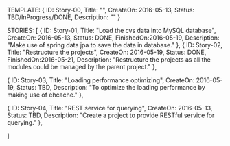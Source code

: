 TEMPLATE:
{
    ID: Story-00,
    Title: "",
    CreateOn: 2016-05-13,
    Status: TBD/InProgress/DONE,
    Description: ""
}

STORIES:
[
{
    ID: Story-01,
    Title: "Load the cvs data into MySQL database",
    CreateOn: 2016-05-13,
    Status: DONE,
    FinishedOn:2016-05-19,
    Description: "Make use of spring data jpa to save the data in database."
},
{
    ID: Story-02,
    Title: "Restructure the projects",
    CreateOn: 2016-05-19,
    Status: DONE,
    FinishedOn:2016-05-21,
    Description: "Restructure the projects as all the modules could be managed by the parent project."
},

{
    ID: Story-03,
    Title: "Loading performance optimizing",
    CreateOn: 2016-05-19,
    Status: TBD,
    Description: "To optimize the loading performance by making use of ehcache."
},

{
    ID: Story-04,
    Title: "REST service for querying",
    CreateOn: 2016-05-13,
    Status: TBD,
    Description: "Create a project to provide RESTful service for querying."
},


]